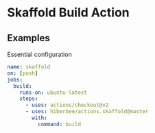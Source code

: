# Skaffold Build Action

## Examples

Essential configuration

```yaml
name: skaffold
on: [push]
jobs:
  build:
    runs-on: ubuntu-latest
    steps:
      - uses: actions/checkout@v2
      - uses: hiberbee/actions.skaffold@master
        with:
          command: build
```
